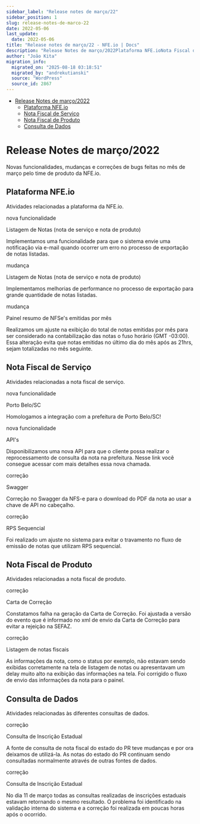 ```yaml
---
sidebar_label: "Release notes de março/22"
sidebar_position: 1
slug: release-notes-de-marco-22
date: 2022-05-06
last_update:
  date: 2022-05-06
title: "Release notes de março/22 - NFE.io | Docs"
description: "Release Notes de março/2022Plataforma NFE.ioNota Fiscal de ServiçoNota Fiscal de ProdutoConsulta de Dados Release Notes de março/2022 Novas funcionalidades, mudanças e correções de&#8230;"
author: "João Kita"
migration_info:
  migrated_on: "2025-08-18 03:18:51"
  migrated_by: "andrekutianski"
  source: "WordPress"
  source_id: 2867
---
```


* [Release Notes de março/2022][1]  
   * [Plataforma NFE.io][2]  
   * [Nota Fiscal de Serviço][3]  
   * [Nota Fiscal de Produto][4]  
   * [Consulta de Dados][5]

# Release Notes de março/2022

Novas funcionalidades, mudanças e correções de bugs feitas no mês de março pelo time de produto da NFE.io.

## Plataforma NFE.io

Atividades relacionadas a plataforma da NFE.io.  

nova funcionalidade

Listagem de Notas (nota de serviço e nota de produto)

Implementamos uma funcionalidade para que o sistema envie uma notificação via e-mail quando ocorrer um erro no processo de exportação de notas listadas.

mudança

Listagem de Notas (nota de serviço e nota de produto)

Implementamos melhorias de performance no processo de exportação para grande quantidade de notas listadas.

mudança

Painel resumo de NFSe's emitidas por mês

Realizamos um ajuste na exibição do total de notas emitidas por mês para ser considerado na contabilização das notas o fuso horário (GMT -03:00). Essa alteração evita que notas emitidas no último dia do mês após as 21hrs, sejam totalizadas no mês seguinte.

## Nota Fiscal de Serviço

Atividades relacionadas a nota fiscal de serviço.  

nova funcionalidade

Porto Belo/SC

Homologamos a integração com a prefeitura de Porto Belo/SC!

nova funcionalidade

API's

Disponibilizamos uma nova API para que o cliente possa realizar o reprocessamento de consulta da nota na prefeitura. Nesse link você consegue acessar com mais detalhes essa nova chamada.

correção

Swagger

Correção no Swagger da NFS-e para o download do PDF da nota ao usar a chave de API no cabeçalho.

correção

RPS Sequencial

Foi realizado um ajuste no sistema para evitar o travamento no fluxo de emissão de notas que utilizam RPS sequencial.

## Nota Fiscal de Produto

Atividades relacionadas a nota fiscal de produto.  

correção

Carta de Correção

Constatamos falha na geração da Carta de Correção. Foi ajustada a versão do evento que é informado no xml de envio da Carta de Correção para evitar a rejeição na SEFAZ. 

correção

Listagem de notas fiscais

As informações da nota, como o status por exemplo, não estavam sendo exibidas corretamente na tela de listagem de notas ou apresentavam um delay muito alto na exibição das informações na tela. Foi corrigido o fluxo de envio das informações da nota para o painel.

## Consulta de Dados

Atividades relacionadas às diferentes consultas de dados.  

correção

Consulta de Inscrição Estadual

A fonte de consulta de nota fiscal do estado do PR teve mudanças e por ora deixamos de utilizá-la. As notas do estado do PR continuam sendo consultadas normalmente através de outras fontes de dados.

correção

Consulta de Inscrição Estadual

No dia 11 de março todas as consultas realizadas de inscrições estaduais estavam retornando o mesmo resultado. O problema foi identificado na validação interna do sistema e a correção foi realizada em poucas horas após o ocorrido.


[1]: #Release%5FNotes%5Fde%5Fmarco2022
[2]: #Plataforma%5FNFEio
[3]: #Nota%5FFiscal%5Fde%5FServico
[4]: #Nota%5FFiscal%5Fde%5FProduto
[5]: #Consulta%5Fde%5FDados